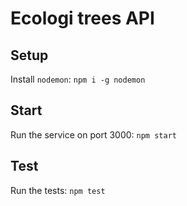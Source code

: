 # Ecologi trees API

## Setup

Install `nodemon`: `npm i -g nodemon`

## Start

Run the service on port 3000: `npm start`

## Test

Run the tests: `npm test`
